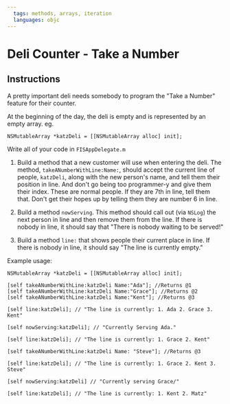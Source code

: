 ```yaml
---
  tags: methods, arrays, iteration
  languages: objc
---
```


# Deli Counter - Take a Number

## Instructions

A pretty important deli needs somebody to program the "Take a Number" feature for their counter.

At the beginning of the day, the deli is empty and is represented by an empty array.
eg.

`NSMutableArray *katzDeli = [[NSMutableArray alloc] init];`

Write all of your code in `FISAppDelegate.m`

1. Build a method that a new customer will use when entering the deli. The method, `takeANumberWithLine:Name:`, should accept the current line of people, `katzDeli`, along with the new person's name, and tell them their position in line. And don't go being too programmer-y and give them their index. These are normal people. If they are 7th in line, tell them that. Don't get their hopes up by telling them they are number 6 in line.

2. Build a method `nowServing`. This method should call out (via `NSLog`) the next person in line and then remove them from the line. If there is nobody in line, it should say that "There is nobody waiting to be served!"

3. Build a method `line:` that shows people their current place in line. If there is nobody in line, it should say "The line is currently empty."

Example usage:
	
```objc
NSMutableArray *katzDeli = [[NSMutableArray alloc] init];

[self takeANumberWithLine:katzDeli Name:"Ada"]; //Returns @1
[self takeANumberWithLine:katzDeli Name:"Grace"]; //Returns @2
[self takeANumberWithLine:katzDeli Name:"Kent"]; //Returns @3

[self line:katzDeli]; // "The line is currently: 1. Ada 2. Grace 3. Kent"

[self nowServing:katzDeli]; // "Currently Serving Ada."

[self line:katzDeli]; // "The line is currently: 1. Grace 2. Kent"

[self takeANumberWithLine:katzDeli Name: "Steve"]; //Returns @3

[self line:katzDeli]; // "The line is currently: 1. Grace 2. Kent 3. Steve"

[self nowServing:katzDeli] // "Currently serving Grace/"

[self line:katzDeli]; // "The line is currently: 1. Kent 2. Matz"
```
